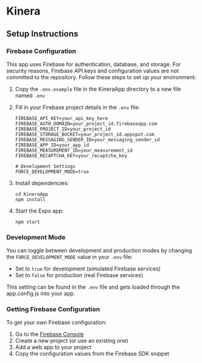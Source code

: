 # Kinera

## Setup Instructions

### Firebase Configuration

This app uses Firebase for authentication, database, and storage. For security reasons, Firebase API keys and configuration values are not committed to the repository. Follow these steps to set up your environment:

1. Copy the `.env.example` file in the KineraApp directory to a new file named `.env`
2. Fill in your Firebase project details in the `.env` file:
   ```
   FIREBASE_API_KEY=your_api_key_here
   FIREBASE_AUTH_DOMAIN=your_project_id.firebaseapp.com
   FIREBASE_PROJECT_ID=your_project_id
   FIREBASE_STORAGE_BUCKET=your_project_id.appspot.com
   FIREBASE_MESSAGING_SENDER_ID=your_messaging_sender_id
   FIREBASE_APP_ID=your_app_id
   FIREBASE_MEASUREMENT_ID=your_measurement_id
   FIREBASE_RECAPTCHA_KEY=your_recaptcha_key
   
   # Development Settings
   FORCE_DEVELOPMENT_MODE=true
   ```
3. Install dependencies:
   ```
   cd KineraApp
   npm install
   ```

4. Start the Expo app:
   ```
   npm start
   ```

### Development Mode

You can toggle between development and production modes by changing the `FORCE_DEVELOPMENT_MODE` value in your `.env` file:
- Set to `true` for development (simulated Firebase services)
- Set to `false` for production (real Firebase services)

This setting can be found in the `.env` file and gets loaded through the app.config.js into your app.

### Getting Firebase Configuration

To get your own Firebase configuration:
1. Go to the [Firebase Console](https://console.firebase.google.com/)
2. Create a new project (or use an existing one)
3. Add a web app to your project
4. Copy the configuration values from the Firebase SDK snippet